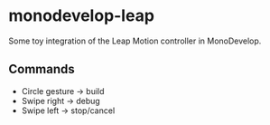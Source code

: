 # monodevelop-leap

Some toy integration of the Leap Motion controller in MonoDevelop.

## Commands

- Circle gesture → build
- Swipe right → debug
- Swipe left → stop/cancel
